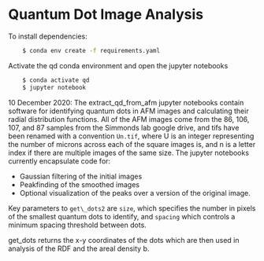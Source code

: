 # Quantum Dot Image Analysis

To install dependencies:
```bash
    $ conda env create -f requirements.yaml
```
   
Activate the qd conda environment and open the jupyter notebooks
```bash
    $ conda activate qd
    $ jupyter notebook
```

10 December 2020:
The extract\_qd\_from\_afm jupyter notebooks contain software for identifying quantum dots in AFM images and calculating their radial distribution functions.
All of the AFM images come from the 86, 106, 107, and 87 samples from the Simmonds lab google drive, and tifs have been renamed with a convention `Un.tif`, where U is an integer representing the number of microns across each of the square images is, and n is a letter index if there are multiple images of the same size. 
The jupyter notebooks currently encapsulate code for:
- Gaussian filtering of the initial images
- Peakfinding of the smoothed images
- Optional visualization of the peaks over a version of the original image.

Key parameters to `get\_dots2` are `size`, which specifies the number in pixels of the smallest quantum dots to identify, and `spacing` which controls a minimum spacing threshold between dots.

get\_dots returns the x-y coordinates of the dots which are then used in analysis of the RDF and the areal density b.
